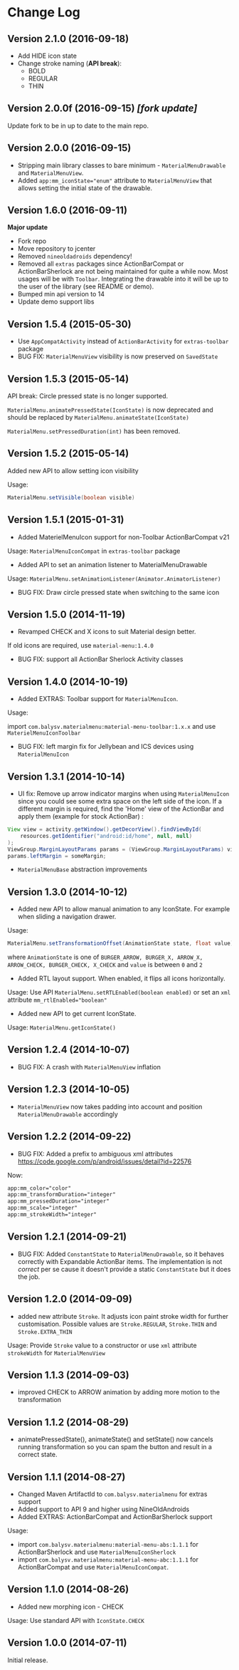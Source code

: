 Change Log
==========

Version 2.1.0 (2016-09-18)
------------------------------------------

- Add HIDE icon state
- Change stroke naming (**API break**):
  - BOLD
  - REGULAR
  - THIN

Version 2.0.0f (2016-09-15) *[fork update]*
----------------------------

Update fork to be in up to date to the main repo.

Version 2.0.0 (2016-09-15)
----------------------------

- Stripping main library classes to bare minimum - `MaterialMenuDrawable` and `MaterialMenuView`.
- Added `app:mm_iconState="enum"` attribute to `MaterialMenuView` that allows setting the
initial state of the drawable.

Version 1.6.0 (2016-09-11)
----------------------------

**Major update**

- Fork repo
- Move repository to jcenter
- Removed `nineoldadroids` dependency!
- Removed all `extras` packages since ActionBarCompat or ActionBarSherlock are not being maintained
for quite a while now. Most usages will be with `Toolbar`. Integrating the drawable into it will be up
to the user of the library (see README or demo).
- Bumped min api version to 14
- Update demo support libs

Version 1.5.4 (2015-05-30)
----------------------------

- Use `AppCompatActivity` instead of `ActionBarActivity` for `extras-toolbar` package
- BUG FIX: `MaterialMenuView` visibility is now preserved on `SavedState`

Version 1.5.3 (2015-05-14)
----------------------------

API break: Circle pressed state is no longer supported.

`MaterialMenu.animatePressedState(IconState)` is now deprecated and should be replaced
by `MaterialMenu.animateState(IconState)`

`MaterialMenu.setPressedDuration(int)` has been removed.


Version 1.5.2 (2015-05-14)
----------------------------

Added new API to allow setting icon visibility

Usage:
```java
MaterialMenu.setVisible(boolean visible)
```

Version 1.5.1 (2015-01-31)
----------------------------

- Added MaterielMenuIcon support for non-Toolbar ActionBarCompat v21

Usage: `MaterialMenuIconCompat` in `extras-toolbar` package

- Added API to set an animation listener to MaterialMenuDrawable

Usage: `MaterialMenu.setAnimationListener(Animator.AnimatorListener)`

- BUG FIX: Draw circle pressed state when switching to the same icon

Version 1.5.0 (2014-11-19)
----------------------------

- Revamped CHECK and X icons to suit Material design better.

If old icons are required, use `material-menu:1.4.0`

- BUG FIX: support all ActionBar Sherlock Activity classes

Version 1.4.0 (2014-10-19)
----------------------------

- Added EXTRAS: Toolbar support for `MaterialMenuIcon`.

Usage:

import `com.balysv.materialmenu:material-menu-toolbar:1.x.x` and use `MaterielMenuIconToolbar`

- BUG FIX: left margin fix for Jellybean and ICS devices using `MaterialMenuIcon`

Version 1.3.1 (2014-10-14)
----------------------------

- UI fix: Remove up arrow indicator margins when using `MaterialMenuIcon` since
you could see some extra space on the left side of the icon.
If a different margin is required, find the 'Home' view of the ActionBar and apply them
(example for stock ActionBar) :

```java
View view = activity.getWindow().getDecorView().findViewById(
    resources.getIdentifier("android:id/home", null, null)
);
ViewGroup.MarginLayoutParams params = (ViewGroup.MarginLayoutParams) view.getLayoutParams();
params.leftMargin = someMargin;
```

- `MaterialMenuBase` abstraction improvements

Version 1.3.0 (2014-10-12)
----------------------------

- Added new API to allow manual animation to any IconState. For example when sliding a navigation drawer.

Usage:
```java
MaterialMenu.setTransformationOffset(AnimationState state, float value)
```

where `AnimationState` is one of `BURGER_ARROW, BURGER_X, ARROW_X, ARROW_CHECK, BURGER_CHECK, X_CHECK`
and `value` is between `0` and `2`

- Added RTL layout support. When enabled, it flips all icons horizontally.

Usage: Use API `MaterialMenu.setRTLEnabled(boolean enabled)` or set an `xml` attribute `mm_rtlEnabled="boolean"`

- Added new API to get current IconState.

Usage: `MaterialMenu.getIconState()`


Version 1.2.4 (2014-10-07)
----------------------------

- BUG FIX: A crash with `MaterialMenuView` inflation


Version 1.2.3 (2014-10-05)
----------------------------

- `MaterialMenuView` now takes padding into account and position `MaterialMenuDrawable` accordingly

Version 1.2.2 (2014-09-22)
----------------------------

- BUG FIX: Added a prefix to ambiguous xml attributes https://code.google.com/p/android/issues/detail?id=22576

Now:
```xml
app:mm_color="color"             
app:mm_transformDuration="integer" 
app:mm_pressedDuration="integer"   
app:mm_scale="integer"            
app:mm_strokeWidth="integer" 
```

Version 1.2.1 (2014-09-21)
----------------------------

- BUG FIX: Added `ConstantState` to `MaterialMenuDrawable`, so it behaves correctly with Expandable ActionBar items.
The implementation is not *correct* per se cause it doesn't provide a static `ConstantState` but it does the job.

Version 1.2.0 (2014-09-09)
----------------------------

- added new attribute `Stroke`. It adjusts icon paint stroke width for further customisation. Possible values are
`Stroke.REGULAR`, `Stroke.THIN` and `Stroke.EXTRA_THIN`

Usage: Provide `Stroke` value to a constructor or use `xml` attribute `strokeWidth` for `MaterialMenuView`

Version 1.1.3 (2014-09-03)
----------------------------

- improved CHECK to ARROW animation by adding more motion to the transformation

Version 1.1.2 (2014-08-29)
----------------------------

- animatePressedState(), animateState() and setState() now cancels running transformation so you
can spam the button and result in a correct state.

Version 1.1.1 (2014-08-27)
----------------------------

- Changed Maven ArtifactId to `com.balysv.materialmenu` for extras support
- Added support to API 9 and higher using NineOldAndroids
- Added EXTRAS: ActionBarCompat and ActionBarSherlock support

Usage: 

- import `com.balysv.materialmenu:material-menu-abs:1.1.1` for ActionBarSherlock and use `MaterialMenuIconSherlock` 
- import `com.balysv.materialmenu:material-menu-abc:1.1.1` for ActionBarCompat and use `MaterialMenuIconCompat`. 

Version 1.1.0 (2014-08-26)
----------------------------

- Added new morphing icon - CHECK

Usage: Use standard API with `IconState.CHECK`

Version 1.0.0 (2014-07-11)
----------------------------

Initial release.